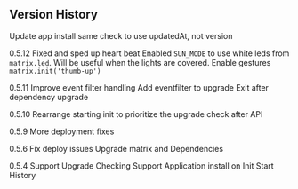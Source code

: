 ## Version History

Update app install same check to use updatedAt, not version

0.5.12
Fixed and sped up heart beat
Enabled `SUN_MODE` to use white leds from `matrix.led`. Will be useful when the lights are covered.
Enable gestures `matrix.init('thumb-up')`

0.5.11
Improve event filter handling
Add eventfilter to upgrade
Exit after dependency upgrade

0.5.10
Rearrange starting init to prioritize the upgrade check after API

0.5.9
More deployment fixes

0.5.6
Fix deploy issues
Upgrade matrix and Dependencies


0.5.4
Support Upgrade Checking
Support Application install on Init
Start History

